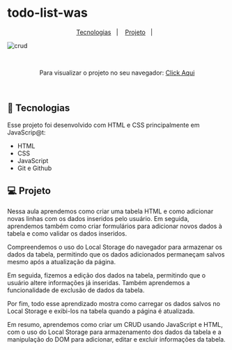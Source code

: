 # todo-list-was

<p align="center">
  <a href="#-tecnologias">Tecnologias</a>&nbsp;&nbsp;&nbsp;|&nbsp;&nbsp;&nbsp;
  <a href="#-projeto">Projeto</a>&nbsp;&nbsp;&nbsp;|&nbsp;&nbsp;&nbsp;
</p>

![crud](https://user-images.githubusercontent.com/50848988/230682884-dda93349-bcd3-4972-ad6b-dbdf42917515.gif)

<br>

<p align="center"> Para visualizar o projeto no seu navegador:
  <a href="https://todo-list-was.netlify.app/" target="_blank"> Click Aqui <a/>
</p>

<br>

## 🚀 Tecnologias

Esse projeto foi desenvolvido com HTML e CSS principalmente em JavaScrip@t:

- HTML
- CSS
- JavaScript
- Git e Github

## 💻 Projeto

Nessa aula aprendemos como criar uma tabela HTML e como adicionar novas linhas com os dados inseridos pelo usuário.
Em seguida, aprendemos também como criar formulários para adicionar novos dados à tabela e como validar os dados inseridos.

Compreendemos o uso do Local Storage do navegador para armazenar os dados da tabela, permitindo que os dados adicionados 
permaneçam salvos mesmo após a atualização da página.

Em seguida, fizemos a edição dos dados na tabela, permitindo que o usuário altere informações já inseridas.
Também aprendemos a funcionalidade de exclusão de dados da tabela.

Por fim, todo esse aprendizado mostra como carregar os dados salvos no Local Storage e exibi-los na tabela quando a página é atualizada.

Em resumo, aprendemos como criar um CRUD usando JavaScript e HTML, com o uso do Local Storage para armazenamento
dos dados da tabela e a manipulação do DOM para adicionar, editar e excluir informações da tabela.

